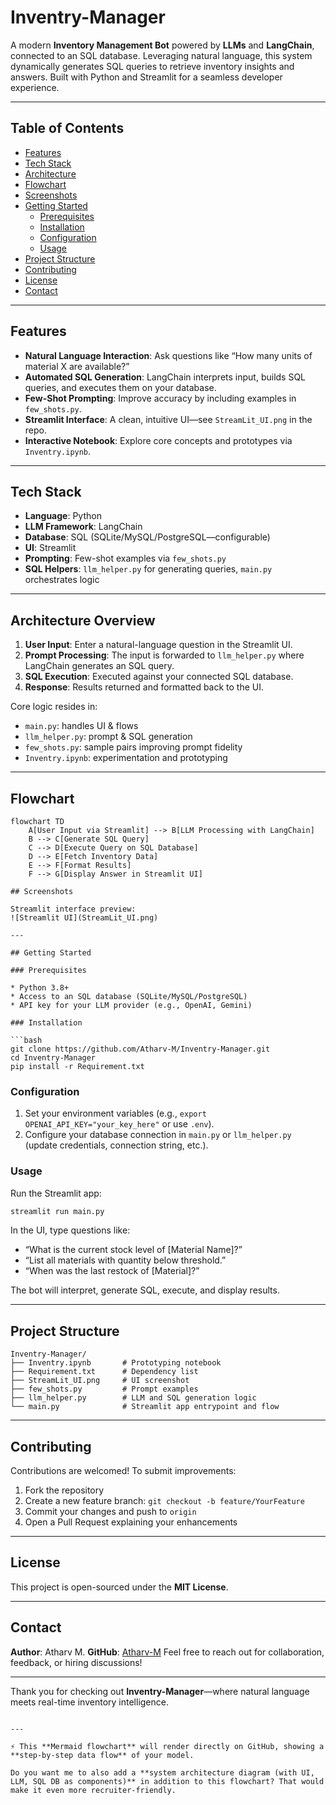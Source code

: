 # Inventry-Manager

A modern **Inventory Management Bot** powered by **LLMs** and **LangChain**, connected to an SQL database. Leveraging natural language, this system dynamically generates SQL queries to retrieve inventory insights and answers. Built with Python and Streamlit for a seamless developer experience.

---

##  Table of Contents

- [Features](#features)  
- [Tech Stack](#tech-stack)  
- [Architecture](#architecture)  
- [Flowchart](#flowchart)  
- [Screenshots](#screenshots)  
- [Getting Started](#getting-started)  
  - [Prerequisites](#prerequisites)  
  - [Installation](#installation)  
  - [Configuration](#configuration)  
  - [Usage](#usage)  
- [Project Structure](#project-structure)  
- [Contributing](#contributing)  
- [License](#license)  
- [Contact](#contact)

---

##  Features

- **Natural Language Interaction**: Ask questions like “How many units of material X are available?”  
- **Automated SQL Generation**: LangChain interprets input, builds SQL queries, and executes them on your database.  
- **Few-Shot Prompting**: Improve accuracy by including examples in `few_shots.py`.  
- **Streamlit Interface**: A clean, intuitive UI—see `StreamLit_UI.png` in the repo.  
- **Interactive Notebook**: Explore core concepts and prototypes via `Inventry.ipynb`.

---

##  Tech Stack

- **Language**: Python  
- **LLM Framework**: LangChain  
- **Database**: SQL (SQLite/MySQL/PostgreSQL—configurable)  
- **UI**: Streamlit  
- **Prompting**: Few-shot examples via `few_shots.py`  
- **SQL Helpers**: `llm_helper.py` for generating queries, `main.py` orchestrates logic  

---

##  Architecture Overview

1. **User Input**: Enter a natural-language question in the Streamlit UI.  
2. **Prompt Processing**: The input is forwarded to `llm_helper.py` where LangChain generates an SQL query.  
3. **SQL Execution**: Executed against your connected SQL database.  
4. **Response**: Results returned and formatted back to the UI.

Core logic resides in:
- `main.py`: handles UI & flows  
- `llm_helper.py`: prompt & SQL generation  
- `few_shots.py`: sample pairs improving prompt fidelity  
- `Inventry.ipynb`: experimentation and prototyping  

---

##  Flowchart

```mermaid
flowchart TD
    A[User Input via Streamlit] --> B[LLM Processing with LangChain]
    B --> C[Generate SQL Query]
    C --> D[Execute Query on SQL Database]
    D --> E[Fetch Inventory Data]
    E --> F[Format Results]
    F --> G[Display Answer in Streamlit UI]

## Screenshots

Streamlit interface preview:
![Streamlit UI](StreamLit_UI.png)

---

## Getting Started

### Prerequisites

* Python 3.8+
* Access to an SQL database (SQLite/MySQL/PostgreSQL)
* API key for your LLM provider (e.g., OpenAI, Gemini)

### Installation

```bash
git clone https://github.com/Atharv-M/Inventry-Manager.git
cd Inventry-Manager
pip install -r Requirement.txt
```

### Configuration

1. Set your environment variables (e.g., `export OPENAI_API_KEY="your_key_here"` or use `.env`).
2. Configure your database connection in `main.py` or `llm_helper.py` (update credentials, connection string, etc.).

### Usage

Run the Streamlit app:

```bash
streamlit run main.py
```

In the UI, type questions like:

* “What is the current stock level of \[Material Name]?”
* “List all materials with quantity below threshold.”
* “When was the last restock of \[Material]?”

The bot will interpret, generate SQL, execute, and display results.

---

## Project Structure

```
Inventry-Manager/
├── Inventry.ipynb       # Prototyping notebook
├── Requirement.txt      # Dependency list
├── StreamLit_UI.png     # UI screenshot
├── few_shots.py         # Prompt examples
├── llm_helper.py        # LLM and SQL generation logic
└── main.py              # Streamlit app entrypoint and flow
```

---

## Contributing

Contributions are welcomed! To submit improvements:

1. Fork the repository
2. Create a new feature branch: `git checkout -b feature/YourFeature`
3. Commit your changes and push to `origin`
4. Open a Pull Request explaining your enhancements

---

## License

This project is open-sourced under the **MIT License**.

---

## Contact

**Author**: Atharv M.
**GitHub**: [Atharv-M](https://github.com/Atharv-M)
Feel free to reach out for collaboration, feedback, or hiring discussions!

---

Thank you for checking out **Inventry-Manager**—where natural language meets real-time inventory intelligence.

```

---

⚡ This **Mermaid flowchart** will render directly on GitHub, showing a **step-by-step data flow** of your model.  

Do you want me to also add a **system architecture diagram (with UI, LLM, SQL DB as components)** in addition to this flowchart? That would make it even more recruiter-friendly.
```
